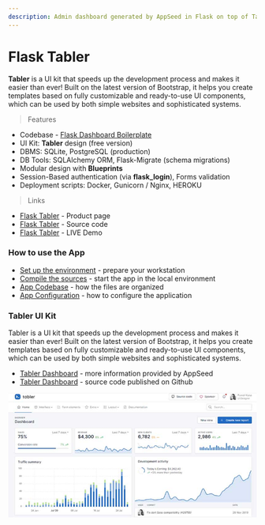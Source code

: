 ```yaml
---
description: Admin dashboard generated by AppSeed in Flask on top of Tabler Dashboard.
---
```


# Flask Tabler

**Tabler** is a UI kit that speeds up the development process and makes it easier than ever! Built on the latest version of Bootstrap, it helps you create templates based on fully customizable and ready-to-use UI components, which can be used by both simple websites and sophisticated systems. 

> Features

* Codebase - [Flask Dashboard Boilerplate](../../boilerplate-code/flask-dashboard.md)
* UI Kit: **Tabler** design \(free version\) 
* DBMS: SQLite, PostgreSQL \(production\)
* DB Tools: SQLAlchemy ORM, Flask-Migrate \(schema migrations\)
* Modular design with **Blueprints**
* Session-Based authentication \(via **flask\_login**\), Forms validation
* Deployment scripts: Docker, Gunicorn / Nginx, HEROKU 

> Links

* [Flask Tabler](https://appseed.us/admin-dashboards/flask-dashboard-tabler) - Product page
* [Flask Tabler](https://github.com/app-generator/flask-dashboard-tabler) - Source code
* [Flask Tabler](https://flask-dashboard-tabler.appseed.us/) - LIVE Demo



### How to use the App

* [Set up the environment](../../boilerplate-code/flask-dashboard.md#environment) - prepare your workstation
* [Compile the sources](../../boilerplate-code/flask-dashboard.md#build-the-app-1) - start the app in the local environment
* [App Codebase](../../boilerplate-code/flask-dashboard.md#app-codebase) - how the files are organized
* [App Configuration](../../boilerplate-code/flask-dashboard.md#app-configuration) - how to configure the application



### Tabler UI Kit

Tabler is a UI kit that speeds up the development process and makes it easier than ever! Built on the latest version of Bootstrap, it helps you create templates based on fully customizable and ready-to-use UI components, which can be used by both simple websites and sophisticated systems. 

* [Tabler Dashboard](../../content/bootstrap-template/tabler.md) - more information provided by AppSeed
* [Tabler Dashboard](https://github.com/admin-dashboards/bootstrap-template-tabler) - source code published on Github 

![Tabler Dashboard - Open-source Template.](../../.gitbook/assets/docs-cover-tabler.jpg)



